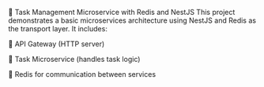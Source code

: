 📝 Task Management Microservice with Redis and NestJS
This project demonstrates a basic microservices architecture using NestJS and Redis as the transport layer. It includes:

📡 API Gateway (HTTP server)

🔧 Task Microservice (handles task logic)

🔁 Redis for communication between services